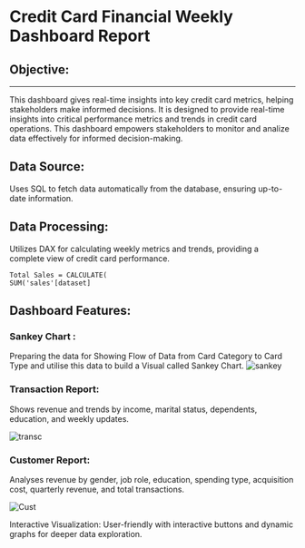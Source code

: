 # Credit Card Financial Weekly Dashboard Report

## Objective: 
---
This dashboard gives real-time insights into key credit card metrics, helping stakeholders make informed decisions.
It is designed to provide real-time insights into critical performance metrics and trends in credit card operations. 
This dashboard empowers stakeholders to monitor and analize data effectively for informed decision-making.

## Data Source:
Uses SQL to fetch data automatically from the database, ensuring up-to-date information.

## Data Processing: 
Utilizes DAX for calculating weekly metrics and trends, providing a complete view of credit card performance.

```DAX
Total Sales = CALCULATE(
SUM('sales'[dataset]
```

## Dashboard Features:

### Sankey Chart : 
Preparing the data for Showing  Flow of Data from Card Category to Card Type and utilise this data to build a Visual called Sankey Chart.
![sankey](https://github.com/user-attachments/assets/d1fbb2d2-bac4-459e-87eb-933f9565aee0)


### Transaction Report: 
Shows revenue and trends by income, marital status, dependents, education, and weekly updates.

![transc](https://github.com/user-attachments/assets/d7d29133-e8ff-4024-a70e-2458381a1e5a)


### Customer Report:
Analyses revenue by gender, job role, education, spending type, acquisition cost, quarterly revenue, and total transactions.

![Cust](https://github.com/user-attachments/assets/c491036a-e835-465b-8755-14970d2ba5f1)

Interactive Visualization: User-friendly with interactive buttons and dynamic graphs for deeper data exploration.
